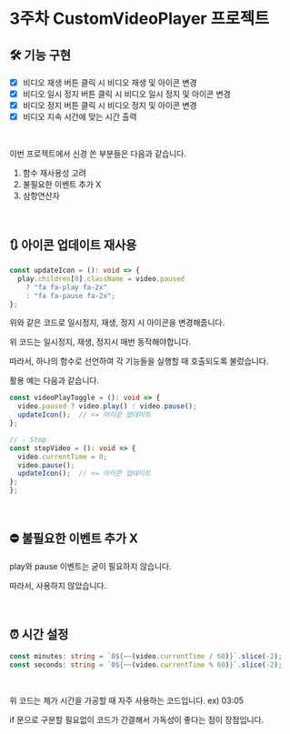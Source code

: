 # 3주차 CustomVideoPlayer 프로젝트

## 🛠️ 기능 구현

- [x] 비디오 재생 버튼 클릭 시 비디오 재생 및 아이콘 변경
- [x] 비디오 일시 정지 버튼 클릭 시 비디오 일시 정지 및 아이콘 변경
- [x] 비디오 정지 버튼 클릭 시 비디오 정지 및 아이콘 변경
- [x] 비디오 지속 시간에 맞는 시간 출력

<br />

이번 프로젝트에서 신경 쓴 부분들은 다음과 같습니다.

1. 함수 재사용성 고려
2. 불필요한 이벤트 추가 X
3. 삼항연산자

<br />

## 🔃 아이콘 업데이트 재사용

```typescript
const updateIcon = (): void => {
  play.children[0].className = video.paused
    ? "fa fa-play fa-2x"
    : "fa fa-pause fa-2x";
};
```

위와 같은 코드로 일시정지, 재생, 정지 시 아이콘을 변경해줍니다.

위 코드는 일시정지, 재생, 정지시 매번 동작해야합니다.

따라서, 하나의 함수로 선언하여 각 기능들을 실행할 때 호출되도록 불렀습니다.

활용 예는 다음과 같습니다.

```typescript
const videoPlayToggle = (): void => {
  video.paused ? video.play() : video.pause();
  updateIcon();  // <= 아이콘 업데이트
};

// - Stop
const stopVideo = (): void => {
  video.currentTime = 0;
  video.pause();
  updateIcon();  // <= 아이콘 업데이트
};
};

```

<br />

## ⛔ 불필요한 이벤트 추가 X

play와 pause 이벤트는 굳이 필요하지 않습니다.

따라서, 사용하지 않았습니다.

<br/>

## ⏰ 시간 설정

```typescript
const minutes: string = `0${~~(video.currentTime / 60)}`.slice(-2);
const seconds: string = `0${~~(video.currentTime % 60)}`.slice(-2);
```

<br />

위 코드는 제가 시간을 가공할 때 자주 사용하는 코드입니다. ex) 03:05

if 문으로 구분할 필요없이 코드가 간결해서 가독성이 좋다는 점이 장점입니다.
